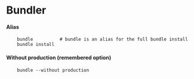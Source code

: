 # Bundler

#### Alias
		bundle			# bundle is an alias for the full bundle install
		bundle install

#### Without production (remembered option)
		bundle --without production